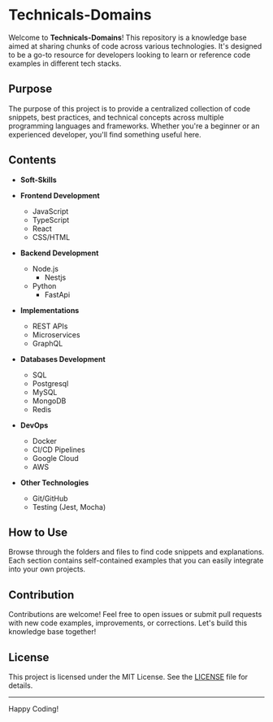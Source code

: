 # Technicals-Domains

Welcome to **Technicals-Domains**! This repository is a knowledge base aimed at sharing chunks of code across various technologies. It's designed to be a go-to resource for developers looking to learn or reference code examples in different tech stacks.

## Purpose

The purpose of this project is to provide a centralized collection of code snippets, best practices, and technical concepts across multiple programming languages and frameworks. Whether you're a beginner or an experienced developer, you'll find something useful here.

## Contents

- **Soft-Skills**

- **Frontend Development**
  - JavaScript
  - TypeScript
  - React
  - CSS/HTML

- **Backend Development**
  - Node.js
    - Nestjs
  - Python
    - FastApi

- **Implementations**
  - REST APIs
  - Microservices
  - GraphQL

- **Databases Development**
  - SQL
  - Postgresql
  - MySQL
  - MongoDB
  - Redis

- **DevOps**
  - Docker
  - CI/CD Pipelines
  - Google Cloud
  - AWS

- **Other Technologies**
  - Git/GitHub
  - Testing (Jest, Mocha)

## How to Use

Browse through the folders and files to find code snippets and explanations. Each section contains self-contained examples that you can easily integrate into your own projects.

## Contribution

Contributions are welcome! Feel free to open issues or submit pull requests with new code examples, improvements, or corrections. Let's build this knowledge base together!

## License

This project is licensed under the MIT License. See the [LICENSE](LICENSE) file for details.

---

Happy Coding!